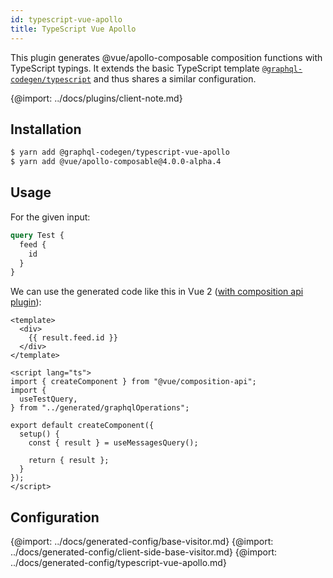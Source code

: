 ```yaml
---
id: typescript-vue-apollo
title: TypeScript Vue Apollo
---
```


This plugin generates @vue/apollo-composable composition functions with TypeScript typings. It extends the basic TypeScript template [`@graphql-codegen/typescript`](typescript) and thus shares a similar configuration.

{@import: ../docs/plugins/client-note.md}

## Installation

```bash
$ yarn add @graphql-codegen/typescript-vue-apollo
$ yarn add @vue/apollo-composable@4.0.0-alpha.4
```

## Usage

For the given input:

```graphql
query Test {
  feed {
    id
  }
}
```

We can use the generated code like this in Vue 2 ([with composition api plugin](https://github.com/vuejs/composition-api)):

```vue
<template>
  <div>
    {{ result.feed.id }}
  </div>
</template>

<script lang="ts">
import { createComponent } from "@vue/composition-api";
import {
  useTestQuery,
} from "../generated/graphqlOperations";

export default createComponent({
  setup() {
    const { result } = useMessagesQuery();

    return { result };
  }
});
</script>
```

## Configuration

{@import: ../docs/generated-config/base-visitor.md}
{@import: ../docs/generated-config/client-side-base-visitor.md}
{@import: ../docs/generated-config/typescript-vue-apollo.md}
